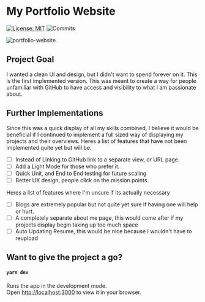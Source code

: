 # My Portfolio Website
 [![License: MIT](https://img.shields.io/badge/License-MIT-yellow.svg)](https://opensource.org/licenses/MIT) ![Commits](https://badgen.net/github/commits/loknarb/portfolio-website)
 
 ![portfolio-website](https://user-images.githubusercontent.com/66973931/172548101-d8136726-050a-408b-b5d6-a7bbd160310d.png)

## Project Goal
I wanted a clean UI and design, but I didn't want to spend forever on it. This is the first implemented version.
This was meant to create a way for people unfamiliar with GitHub to have access and visibility to what I am passionate about.

## Further Implementations
Since this was a quick display of all my skills combined, 
I believe it would be beneficial if I continued to implement a full sized way of displaying my projects and their overviews.
Heres a list of features that have not been implemented quite yet but will be.
- [ ] Instead of Linking to GitHub link to a separate view, or URL page.
- [ ] Add a Light Mode for those who prefer it.
- [ ] Quick Unit, and End to End testing for future scaling
- [ ] Better UX design, people click on the mission points.

Heres a list of features where I'm unsure if its actually necessary
- [ ] Blogs are extremely popular but not quite yet sure if having one will help or hurt.
- [ ] A completely separate about me page, this would come after if my projects display begin taking up too much space
- [ ] Auto Updating Resume, this would be nice because I wouldn't have to reupload

## Want to give the project a go?
#### `yarn dev`

Runs the app in the development mode.\
Open [http://localhost:3000](http://localhost:3000) to view it in your browser.
